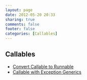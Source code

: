 ```yaml
---
layout: page
date: 2012-05-20 20:33
sharing: true
comments: false
footer: false
categories: [Callables]
---
```


## Callables

* [Convert Callable to Runnable](documentation/callables/convert)
* [Callable with Exception Generics](documentation/callables/custom)

